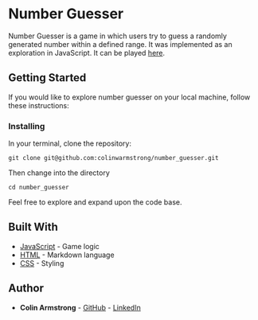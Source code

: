# Number Guesser

Number Guesser is a game in which users try to guess a randomly generated number within a defined range.  It was implemented as an exploration in JavaScript.  It can be played [here](https://colinwarmstrong.github.io/number_guesser/).

## Getting Started

If you would like to explore number guesser on your local machine, follow these instructions:


### Installing


In your terminal, clone the repository:

```
git clone git@github.com:colinwarmstrong/number_guesser.git
```

Then change into the directory

```
cd number_guesser
```
Feel free to explore and expand upon the code base.

## Built With

* [JavaScript](https://www.javascript.com/) - Game logic
* [HTML](https://html.com/) - Markdown language
* [CSS](https://developer.mozilla.org/en-US/docs/Web/CSS) - Styling


## Author

* **Colin Armstrong** - [GitHub](https://github.com/PurpleBooth) - [LinkedIn](https://www.linkedin.com/in/colinwarmstrong/)
